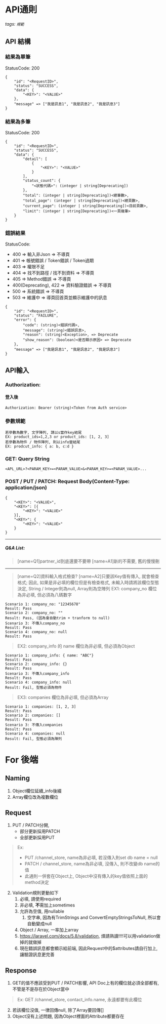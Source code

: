API通則
===
###### tags: `規範`
## API 結構
### 結果為單筆
StatusCode: 200
```
{
    "id": "<RequestID>",
    "status": "SUCCESS", 
    "data": {
        "<KEY>": "<VALUE>"
    }, 
    "message" => ["我是訊息1", "我是訊息2", "我是訊息3"]
}
```
### 結果為多筆
StatusCode: 200
```
{
    "id": "<RequestID>",
    "status": "SUCCESS", 
    "data": {
        "detail": [
            {
                "<KEY>": "<VALUE>"
            }
        ],
        "status_count": {
            "<狀態代碼>": (integer | string[Deprecating])
        },
        "total": (integer | string[Deprecating])<總筆數>,
        "total_page": (integer | string[Deprecating])<總頁數>,
        "current_page": (integer | string[Deprecating])<目前頁數>,
        "limit": (integer | string[Deprecating])<一頁幾筆>
    }
}
```
### 錯誤結果
StatusCode:
* 400 => 輸入非Json => 不導頁
* 401 => 帳號錯誤 / Token錯誤 / Token過期
* 403 => 權限不足
* 404 => 找不到路徑 / 找不到資料 => 不導頁
* 405 => Method錯誤 => 不導頁
* 400(Deprecating), 422 => 資料驗證錯誤 => 不導頁
* 500 => 系統錯誤 => 不導頁
* 503 => 維護中 => 導頁回首頁並顯示維護中的訊息
```
{
    "id": "<RequestID>",
    "status": "FAILURE",
    "error": {
        "code": (string)<錯誤代碼>,
        "message": (string)<錯誤訊息>,
        "reason": (string)<Exception>, => Deprecate
        "show_reason": (boolean)<是否顯示原因> => Deprecate
    }, 
    "message" => ["我是訊息1", "我是訊息2", "我是訊息3"]
}
```
## API輸入
### Authorization: 
#### 登入後
```
Authorization: Bearer (string)<Token from Auth service>
```
### 參數規範
```
若參數為數字, 文字陣列, 請以s當作key結尾
EX: product_ids=1,2,3 or product_ids: [1, 2, 3]
若參數為物件 / 物件陣列, 則以info當結尾
EX: prodcut_info: { a: b, c:d }
```
### GET: Query String
```
<APL_URL>?<PARAM_KEY>=<PARAM_VALUE>&<PARAM_KEY>=<PARAM_VALUE>...
```
### POST / PUT / PATCH: Request Body(Content-Type: application/json)
```
{
    "<KEY>": "<VALUE>", 
    "<KEY>": [{
        "<KEY>": "<VALUE>"
    }], 
    "<KEY>": {
        "<KEY>": "<VALUE>"
    }
}
```
---
##### Q&A List: 
> [name=Q1]partner_id到底還要不要帶
> [name=A1]新的不需要, 舊的慢慢刪
---
> [name=Q2]資料輸入格式檢查?
> [name=A2]只要該Key值有傳入, 就會檢查格式; 因此, 如果是非必填的欄位但是有檢查格式, 未輸入時請將該欄位型態決定, String / Integer則為null, Array則為空陣列
> EX1: company_no 欄位為非必填, 但必須為八碼數字
```
Scenario 1: company_no: "12345678"
Result: Pass
Scenario 2: company_no: ""
Result: Pass, (因為會自動trim + tranform to null)
Scenario 3: 不傳入company_no
Result: Pass
Scenario 4: company_no: null
Result: Pass
```
> EX2: company_info 的 name 欄位為非必填, 但必須為Object
```
Scenario 1: company_info: { name: "ABC"}
Result: Pass
Scenario 2: company_info: {}
Result: Pass
Scenario 3: 不傳入company_info
Result: Pass
Scenario 4: company_info: null
Result: Fail, 型態必須為物件
```
> EX3: companies 欄位為非必填, 但必須為Array
```
Scenario 1: companies: [1, 2, 3]
Result: Pass
Scenario 2: companies: []
Result: Pass
Scenario 3: 不傳入companies
Result: Pass
Scenario 4: companies: null
Result: Fail, 型態必須為陣列
```
# For 後端
## Naming
1. Object欄位延續_info後綴
2. Array欄位改為複數欄位
## Request
1. PUT / PATCH分開, 
    * 部分更新採用PATCH
    * 全部更新採用PUT
> Ex: 
> * PUT /channel_store, name為非必填, 若沒傳入則set db name = null
> * PATCH / channel_store, name為非必填, 沒傳入, 則不改變db name的值
> * 此通則一併套在Object上, Object中沒有傳入的key值依照上面的method決定
2. Validation規則更動如下
    1. 必填, 請使用required
    2. 非必填, **不**需加上sometimes
    3. 允許為空值, 用nullable
        1. 空字串, 因為有TrimStrings and ConvertEmptyStringsToNull, 所以會自動變成null
    4. Object / Array, 一率加上array
    5. https://laravel.com/docs/5.8/validation, 煩請熟讀!!!!可以用validation做掉的就做掉
    6. 現在錯誤訊息都會顯示給前端, 因此Request中的$attributes請自行加上, 讓驗證訊息更完善
## Response 
1. GET的值不應該受到PUT / PATCH影響, API Doc上有的欄位就必須全部都有, 不管是不是存在於Object當中
> Ex:
> GET /channel_store, contact_info.name, 永遠都要有此欄位
2. 若該欄位沒值, 一律回傳null, 除了Array要回傳[]
3. Object沒有上述問題, 因為Object裡面的Attribute都要存在